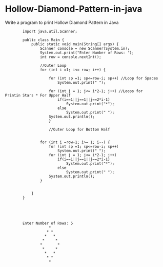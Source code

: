 # Hollow-Diamond-Pattern-in-java
Write a program to print Hollow Diamond Pattern in Java





            import java.util.Scanner;

            public class Main {
                public static void main(String[] args) {
                    Scanner console = new Scanner(System.in);
                    System.out.print("Enter Number of Rows: ");
                    int row = console.nextInt();
                    
                    //Outer Loop
                    for (int i =1; i<= row; i++) {
                    
                        for (int sp =1; sp<=row-i; sp++) //Loop for Spaces
                            System.out.print(" ");
                            
                        for (int j = 1; j<= i*2-1; j++) //Loops for Printin Stars * For Upper Half
                            if(i==1||j==1||j==2*i-1)
                                System.out.print("*");
                            else
                                System.out.print(" ");
                        System.out.println();
                        }
                        
                        //Outer Loop for Bottom Half
                        
                        
                    for (int i =row-1; i>= 1; i--) {
                        for (int sp =1; sp<=row-i; sp++)
                            System.out.print(" ");
                        for (int j = 1; j<= i*2-1; j++)
                            if(i==1||j==1||j==2*i-1)
                                System.out.print("*");
                            else
                                System.out.print(" ");
                        System.out.println();
                    }


                }
            }
            
            
            
            
            
            Enter Number of Rows: 5
                        *
                       * *
                      *   *
                     *     *
                    *       *
                     *     *
                      *   *
                       * *
                        *


